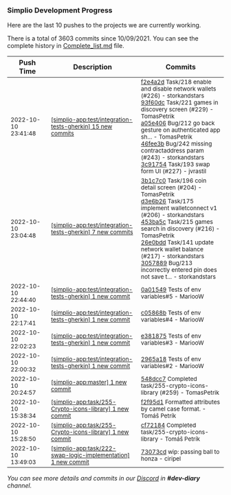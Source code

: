 
### Simplio Development Progress

Here are the last 10 pushes to the projects we are currently working.

There is a total of 3603 commits since 10/09/2021. You can see the complete history in
 [Complete_list.md](Complete_list.md) file.

| Push Time | Description | Commits |
| --- | --- | --- |
| <sub>2022-10-10 23:41:48</sub> | <sub>[[simplio-app:test/integration\-tests\-gherkin] 15 new commits](https://github.com/SimplioOfficial/simplio-app/compare/da6decbea44e...a0ba4aa89bf2)</sub> | <sub>[f2e4a2d](https://github.com/SimplioOfficial/simplio-app/commit/f2e4a2dcff229cc54e1930a6954294afc63cf04e) Task/218 enable and disable network wallets (#226) - storkandstars<br>[93f60dc](https://github.com/SimplioOfficial/simplio-app/commit/93f60dc530440dd6149c2e8a59287537ca5b24a5) Task/221 games in discovery screen (#229) - TomasPetrik<br>[a05e406](https://github.com/SimplioOfficial/simplio-app/commit/a05e40681b492d68466eb5b81cc45730b97be014) Bug/212 go back gesture on authenticated app sh... - TomasPetrik<br>[46fee3b](https://github.com/SimplioOfficial/simplio-app/commit/46fee3bc696b221fc5231a93d4d1a4d5672d2336) Bug/242 missing contractaddress param (#243) - storkandstars<br>[3c91754](https://github.com/SimplioOfficial/simplio-app/commit/3c91754c2a7fc0d89a1e37cb87d9d686cb3280a9) Task/193 swap form UI (#227) - jvrastil</sub> |
| <sub>2022-10-10 23:04:48</sub> | <sub>[[simplio-app:test/integration\-tests\-gherkin] 7 new commits](https://github.com/SimplioOfficial/simplio-app/compare/0a015496e160...da6decbea44e)</sub> | <sub>[3b1c7c0](https://github.com/SimplioOfficial/simplio-app/commit/3b1c7c0c8f405e7bbe38e0197f50ca173b5c8198) Task/196 coin detail screen (#204) - TomasPetrik<br>[d3e6b26](https://github.com/SimplioOfficial/simplio-app/commit/d3e6b266c63b33281a93d7e79e83f3a966022374) Task/175 implement walletconnect v1 (#206) - storkandstars<br>[453ba5c](https://github.com/SimplioOfficial/simplio-app/commit/453ba5c938042151f7dea65107303732fdc4d920) Task/215 games search in discovery (#216) - TomasPetrik<br>[26e0bdd](https://github.com/SimplioOfficial/simplio-app/commit/26e0bdd1809c033c2a219363e77d20d10eccd0b4) Task/141 update network wallet balance (#217) - storkandstars<br>[3057889](https://github.com/SimplioOfficial/simplio-app/commit/3057889df2fbbe9cf991c6f4e5c3dbeb7d5c1ee3) Bug/213 incorrectly entered pin does not save t... - storkandstars</sub> |
| <sub>2022-10-10 22:44:40</sub> | <sub>[[simplio-app:test/integration\-tests\-gherkin] 1 new commit](https://github.com/SimplioOfficial/simplio-app/commit/0a015496e1602a993a3525aa74bd5c7a8d894f12)</sub> | <sub>[0a01549](https://github.com/SimplioOfficial/simplio-app/commit/0a015496e1602a993a3525aa74bd5c7a8d894f12) Tests of env variables#5 - MariooW</sub> |
| <sub>2022-10-10 22:17:41</sub> | <sub>[[simplio-app:test/integration\-tests\-gherkin] 1 new commit](https://github.com/SimplioOfficial/simplio-app/commit/c05868bddb7f3af08cdd7be6e56acfa3620ddcad)</sub> | <sub>[c05868b](https://github.com/SimplioOfficial/simplio-app/commit/c05868bddb7f3af08cdd7be6e56acfa3620ddcad) Tests of env variables#4 - MariooW</sub> |
| <sub>2022-10-10 22:02:23</sub> | <sub>[[simplio-app:test/integration\-tests\-gherkin] 1 new commit](https://github.com/SimplioOfficial/simplio-app/commit/e381875f7b760133d27ed317666fe9d81f8e6900)</sub> | <sub>[e381875](https://github.com/SimplioOfficial/simplio-app/commit/e381875f7b760133d27ed317666fe9d81f8e6900) Tests of env variables#3 - MariooW</sub> |
| <sub>2022-10-10 22:00:32</sub> | <sub>[[simplio-app:test/integration\-tests\-gherkin] 1 new commit](https://github.com/SimplioOfficial/simplio-app/commit/2965a184770f2379f26f182a1a95ea8271892881)</sub> | <sub>[2965a18](https://github.com/SimplioOfficial/simplio-app/commit/2965a184770f2379f26f182a1a95ea8271892881) Tests of env variables#2 - MariooW</sub> |
| <sub>2022-10-10 20:24:57</sub> | <sub>[[simplio-app:master] 1 new commit](https://github.com/SimplioOfficial/simplio-app/commit/548dcc73ff296c9d2ea0be8b32e3835dbf516528)</sub> | <sub>[548dcc7](https://github.com/SimplioOfficial/simplio-app/commit/548dcc73ff296c9d2ea0be8b32e3835dbf516528) Completed task/255-crypto-icons-library (#259) - TomasPetrik</sub> |
| <sub>2022-10-10 15:38:34</sub> | <sub>[[simplio-app:task/255\-Crypto\-icons\-library] 1 new commit](https://github.com/SimplioOfficial/simplio-app/commit/f2f95d1cd8dfb15b5f2d5a3d7fcb4568d63ece99)</sub> | <sub>[f2f95d1](https://github.com/SimplioOfficial/simplio-app/commit/f2f95d1cd8dfb15b5f2d5a3d7fcb4568d63ece99) Formatted attributes by camel case format. - Tomáš Petrík</sub> |
| <sub>2022-10-10 15:28:50</sub> | <sub>[[simplio-app:task/255\-Crypto\-icons\-library] 1 new commit](https://github.com/SimplioOfficial/simplio-app/commit/cf7218405ca5abf195dd0ee301750bd12c874255)</sub> | <sub>[cf72184](https://github.com/SimplioOfficial/simplio-app/commit/cf7218405ca5abf195dd0ee301750bd12c874255) Completed task/255-crypto-icons-library - Tomáš Petrík</sub> |
| <sub>2022-10-10 13:49:03</sub> | <sub>[[simplio-app:task/222\-swap\-logic\-implementation] 1 new commit](https://github.com/SimplioOfficial/simplio-app/commit/73073cde599fa73e1e0e40b6bc411cf740efb60b)</sub> | <sub>[73073cd](https://github.com/SimplioOfficial/simplio-app/commit/73073cde599fa73e1e0e40b6bc411cf740efb60b) wip: passing ball to honza - ciripel</sub> |

_You can see more details and commits in our [Discord](https://discord.gg/aKhjuwZmdP) in **#dev-diary** channel._
